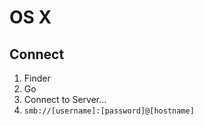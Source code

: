 # OS X

## Connect

1. Finder
2. Go
3. Connect to Server...
4. `smb://[username]:[password]@[hostname]`
